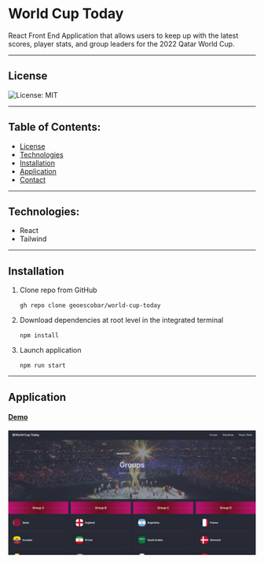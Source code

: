 # World Cup Today 

React Front End Application that allows users to keep up with the latest scores, player stats, and group leaders for the 2022 Qatar World Cup. 

---

## License

![License: MIT](https://img.shields.io/badge/License-MIT-yellow.svg)

---

## Table of Contents:

- [License](#license)
- [Technologies](#technologies)
- [Installation](#installation)
- [Application](#application)
- [Contact](#contact)

---

## Technologies:

- React
- Tailwind

---

## Installation


1. Clone repo from GitHub

   ```
   gh repo clone geoescobar/world-cup-today
   ```

2. Download dependencies at root level in the integrated terminal

   ```
   npm install
   ```

3. Launch application

   ```
   npm run start
   ```

---

## Application

#### [Demo](https://world-cup-today.onrender.com/)

![Repo](./public/wct.png)

